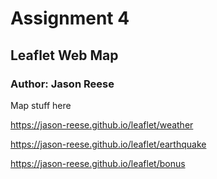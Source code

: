 # Assignment 4
## Leaflet Web Map
### Author: Jason Reese

Map stuff here

<https://jason-reese.github.io/leaflet/weather>


<https://jason-reese.github.io/leaflet/earthquake>

<https://jason-reese.github.io/leaflet/bonus>
